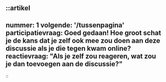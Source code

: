::artikel
---
nummer: 1
volgende: '/tussenpagina'
participatievraag: **Goed gedaan!** Hoe groot schat je de kans dat je zelf ook mee zou doen aan deze discussie als je die tegen kwam online?
reactievraag: "Als je zelf zou reageren, wat zou je dan toevoegen aan de discussie?"
---
::

